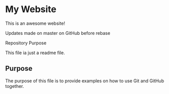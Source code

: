 # My Website
  
This is an awesome website!
  
Updates made on master on GitHub before rebase

Repository Purpose

This file ia just a readme file.

## Purpose
The purpose of this file is to provide examples
on how to use Git and GitHub together.